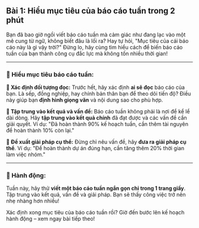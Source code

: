 ## Bài 1: Hiểu mục tiêu của báo cáo tuần trong 2 phút

Bạn đã bao giờ ngồi viết báo cáo tuần mà cảm giác như đang lạc vào một mê cung từ ngữ, không biết đâu là lối ra? Hay tự hỏi, "Mục tiêu của cái báo cáo này là gì vậy trời?" Đừng lo, hãy cùng tìm hiểu cách để biến báo cáo tuần của bạn thành công cụ đắc lực mà không tốn nhiều thời gian!

---

### 📌 Hiểu mục tiêu báo cáo tuần:

**🔹 Xác định đối tượng đọc:**
Trước hết, hãy xác định **ai sẽ đọc** báo cáo của bạn. Là sếp, đồng nghiệp, hay chính bản thân bạn để theo dõi tiến độ? Điều này giúp bạn **định hình giọng văn** và nội dung sao cho phù hợp.

**🔹 Tập trung vào kết quả và vấn đề:**
Báo cáo tuần không phải là nơi để kể lể dài dòng. Hãy **tập trung vào kết quả chính** đã đạt được và các vấn đề cần giải quyết. Ví dụ: "Đã hoàn thành 90% kế hoạch tuần, cần thêm tài nguyên để hoàn thành 10% còn lại."

**🔹 Đề xuất giải pháp cụ thể:**
Đừng chỉ nêu vấn đề, hãy **đưa ra giải pháp cụ thể**. Ví dụ: "Để hoàn thành dự án đúng hạn, cần tăng thêm 20% thời gian làm việc nhóm."

---

### 🚀 Hành động:

Tuần này, hãy thử **viết một báo cáo tuần ngắn gọn chỉ trong 1 trang giấy**. Tập trung vào kết quả, vấn đề và giải pháp. Bạn sẽ thấy công việc trở nên nhẹ nhàng hơn nhiều!

Xác định xong mục tiêu của báo cáo tuần rồi? Giờ đến bước lên kế hoạch hành động – xem ngay bài tiếp theo!